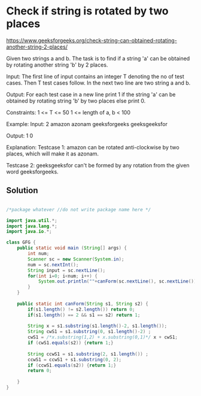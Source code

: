 # Check if string is rotated by two places

https://www.geeksforgeeks.org/check-string-can-obtained-rotating-another-string-2-places/


Given two strings a and b. The task is to find if a string 'a' can be obtained by rotating another string 'b' by 2 places.

Input:
The first line of input contains an integer T denoting the no of test cases. Then T test cases follow. In the next two line are two string a and b.

Output:
For each test case in a new line print 1 if the string 'a' can be obtained by rotating string 'b' by two places else print 0.

Constraints:
1 <= T <= 50
1 <= length of a, b < 100

Example:
Input:
2
amazon
azonam
geeksforgeeks
geeksgeeksfor

Output:
1
0

Explanation:
Testcase 1: amazon can be rotated anti-clockwise by two places, which will make it as azonam.

Testcase 2: geeksgeeksfor can't be formed by any rotation from the given word geeksforgeeks.


## Solution

```java

/*package whatever //do not write package name here */

import java.util.*;
import java.lang.*;
import java.io.*;

class GFG {
	public static void main (String[] args) {
		int num;
		Scanner sc = new Scanner(System.in);
		num = sc.nextInt();
		String input = sc.nextLine();
		for(int i=0; i<num; i++) {
		    System.out.println(""+canForm(sc.nextLine(), sc.nextLine()));
		}
	}
	
	public static int canForm(String s1, String s2) {
	    if(s1.length() != s2.length()) return 0;
	    if(s1.length() == 2 && s1 == s2) return 1;
	    
	    String x = s1.substring(s1.length()-2, s1.length());
	    String cwS1 = s1.substring(0, s1.length()-2) ;
	    cwS1 = /*x.substring(1,2) + x.substring(0,1)*/ x + cwS1;
	    if (cwS1.equals(s2)) {return 1;}
	    
	    String ccwS1 = s1.substring(2, s1.length()) ;
	    ccwS1 = ccwS1 + s1.substring(0, 2);
	    if (ccwS1.equals(s2)) {return 1;}
	    return 0;
	    
	}
}

```
